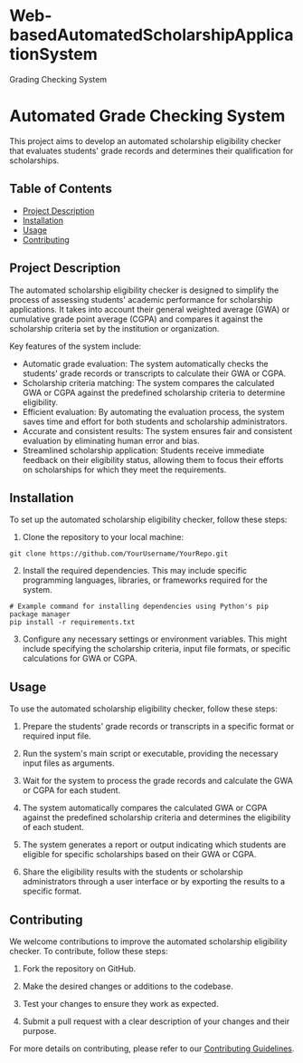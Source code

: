# Web-basedAutomatedScholarshipApplicationSystem
Grading Checking System

# Automated Grade Checking System 

This project aims to develop an automated scholarship eligibility checker that evaluates students' grade records and determines their qualification for scholarships.

## Table of Contents

- [Project Description](#project-description)
- [Installation](#installation)
- [Usage](#usage)
- [Contributing](#contributing)


## Project Description

The automated scholarship eligibility checker is designed to simplify the process of assessing students' academic performance for scholarship applications. It takes into account their general weighted average (GWA) or cumulative grade point average (CGPA) and compares it against the scholarship criteria set by the institution or organization.

Key features of the system include:

- Automatic grade evaluation: The system automatically checks the students' grade records or transcripts to calculate their GWA or CGPA.
- Scholarship criteria matching: The system compares the calculated GWA or CGPA against the predefined scholarship criteria to determine eligibility.
- Efficient evaluation: By automating the evaluation process, the system saves time and effort for both students and scholarship administrators.
- Accurate and consistent results: The system ensures fair and consistent evaluation by eliminating human error and bias.
- Streamlined scholarship application: Students receive immediate feedback on their eligibility status, allowing them to focus their efforts on scholarships for which they meet the requirements.

## Installation

To set up the automated scholarship eligibility checker, follow these steps:

1. Clone the repository to your local machine:

```
git clone https://github.com/YourUsername/YourRepo.git
```

2. Install the required dependencies. This may include specific programming languages, libraries, or frameworks required for the system.

```
# Example command for installing dependencies using Python's pip package manager
pip install -r requirements.txt
```

3. Configure any necessary settings or environment variables. This might include specifying the scholarship criteria, input file formats, or specific calculations for GWA or CGPA.

## Usage

To use the automated scholarship eligibility checker, follow these steps:

1. Prepare the students' grade records or transcripts in a specific format or required input file.

2. Run the system's main script or executable, providing the necessary input files as arguments.

3. Wait for the system to process the grade records and calculate the GWA or CGPA for each student.

4. The system automatically compares the calculated GWA or CGPA against the predefined scholarship criteria and determines the eligibility of each student.

5. The system generates a report or output indicating which students are eligible for specific scholarships based on their GWA or CGPA.

6. Share the eligibility results with the students or scholarship administrators through a user interface or by exporting the results to a specific format.

## Contributing

We welcome contributions to improve the automated scholarship eligibility checker. To contribute, follow these steps:

1. Fork the repository on GitHub.

2. Make the desired changes or additions to the codebase.

3. Test your changes to ensure they work as expected.

4. Submit a pull request with a clear description of your changes and their purpose.

For more details on contributing, please refer to our [Contributing Guidelines](CONTRIBUTING.md).
